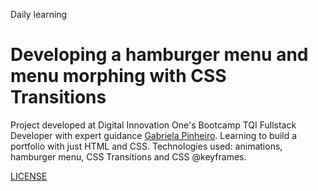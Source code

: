 Daily learning

# Developing a hamburger menu and menu morphing with CSS Transitions

Project developed at Digital Innovation One's Bootcamp TQI Fullstack Developer with expert guidance
[Gabriela Pinheiro](http://www.github.com/SpruceGabriela "[Gabriela Pinheiro").
Learning to build a portfolio with just HTML and CSS.
Technologies used: animations, hamburger menu, CSS Transitions and CSS @keyframes.

[LICENSE](./LICENSE)
